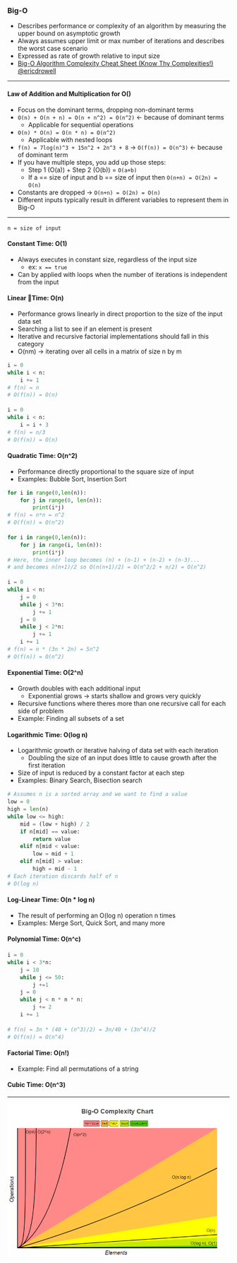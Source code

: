 
### Big-O
- Describes performance or complexity of an algorithm by measuring the upper bound on asymptotic growth
- Always assumes upper limit or max number of iterations and describes the worst case scenario
- Expressed as rate of growth relative to input size
- [Big-O Algorithm Complexity Cheat Sheet (Know Thy Complexities!) @ericdrowell](http://bigocheatsheet.com/)
- - - -

#### Law of Addition and Multiplication for O()
-  Focus on the dominant terms, dropping non-dominant terms
- `O(n) + O(n + n) = O(n + n^2) = O(n^2)` <- because of dominant terms
	- Applicable for sequential operations
- `O(n) * O(n) = O(n * n) = O(n^2)`
	- Applicable with nested loops
- `f(n) = 7log(n)^3 + 15n^2 + 2n^3 + 8` -> `O(f(n)) = O(n^3)`   <- because of dominant term
- If you have multiple steps, you add up those steps:
	- Step 1 (O(a)) + Step 2 (O(b)) = `O(a+b)`
	- If a == size of input and b == size of input then `O(n+n) = O(2n) = O(n)`
- Constants are dropped -> `O(n+n) = O(2n) = O(n)`
- Different inputs typically result in different variables to represent them in Big-O
- - - -

`n = size of input`

#### Constant Time: O(1)
- Always executes in constant size, regardless of the input size
	-  ex: `x == true`
- Can by applied with loops when the number of iterations is independent from the input

#### Linear Time: O(n)
- Performance grows linearly in direct proportion to the size of the input data set
- Searching a list to see if an element is present
- Iterative and recursive factorial implementations should fall in this category
- O(nm) -> iterating over all cells in a matrix of size n by m
```python
i = 0
while i < n:
	i += 1
# f(n) = n
# O(f(n)) = O(n)

i = 0
while i < n:
	i = i + 3
# f(n) = n/3
# O(f(n)) = O(n)
```

#### Quadratic Time: O(n^2)
- Performance directly proportional to the square size of input
- Examples: Bubble Sort, Insertion Sort
```python
for i in range(0,len(n)):
	for j in range(0, len(n)):
		print(i*j)
# f(n) = n*n = n^2
# O(f(n)) = O(n^2)

for i in range(0,len(n)):
	for j in range(i, len(n)):
		print(i*j)
# Here, the inner loop becomes (n) + (n-1) + (n-2) + (n-3)...
# and becomes n(n+1)/2 so O(n(n+1)/2) = O(n^2/2 + n/2) = O(n^2)

i = 0
while i < n:
	j = 0
	while j < 3*n:
		j += 1
	j = 0
	while j < 2*n:
		j += 1
	i += 1
# f(n) = n * (3n * 2n) = 5n^2
# O(f(n)) = O(n^2)
```

#### Exponential Time: O(2^n)
- Growth doubles with each additional input
	-  Exponential grows -> starts shallow and grows very quickly
- Recursive functions where theres more than one recursive call for each side of problem
- Example: Finding all subsets of a set

#### Logarithmic Time: O(log n)
- Logarithmic growth or iterative halving of data set with each iteration
	- Doubling the size of an input does little to cause growth after the first iteration
- Size of input is reduced by a constant factor at each step
- Examples: Binary Search, Bisection search
```python
# Assumes n is a sorted array and we want to find a value
low = 0
high = len(n)
while low <= high:
	mid = (low + high) / 2
	if n[mid] == value:
		return value
	elif n[mid < value:
		low = mid + 1
	elif n[mid] > value:
		high = mid - 1
# Each iteration discards half of n
# O(log n)
```

#### Log-Linear Time: O(n * log n)
- The result of performing an O(log n) operation n times
- Examples: Merge Sort, Quick Sort, and many more

#### Polynomial Time: O(n^c)
```python
i = 0
while i < 3*n:
	j = 10
	while j <= 50:
		j +=1
	j = 0
	while j < n * n * n:
		j += 2
	i += 1

# f(n) = 3n * (40 + (n^3)/2) = 3n/40 + (3n^4)/2
# O(f(n)) = O(n^4)
```

#### Factorial Time: O(n!)
- Example: Find all permutations of a string

#### Cubic Time: O(n^3)
- - - -

![assets/big_o-2a6e5.png](./assets/big_o-2a6e5.png)
